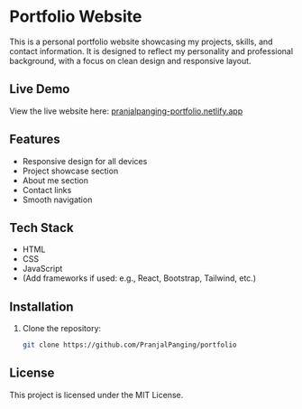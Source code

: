 # Portfolio Website

This is a personal portfolio website showcasing my projects, skills, and contact information. It is designed to reflect my personality and professional background, with a focus on clean design and responsive layout.

## Live Demo

View the live website here: [pranjalpanging-portfolio.netlify.app](https://pranjalpanging-portfolio.netlify.app)

## Features

- Responsive design for all devices
- Project showcase section
- About me section
- Contact links
- Smooth navigation

## Tech Stack

- HTML
- CSS
- JavaScript
- (Add frameworks if used: e.g., React, Bootstrap, Tailwind, etc.)

## Installation

1. Clone the repository:
   ```bash
   git clone https://github.com/PranjalPanging/portfolio

## License 
This project is licensed under the MIT License. 
